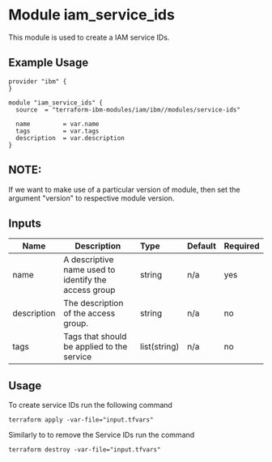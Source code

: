 # Module iam_service_ids

This module is used to create a IAM service IDs.

## Example Usage
```
provider "ibm" {
}

module "iam_service_ids" {
  source  = "terraform-ibm-modules/iam/ibm//modules/service-ids"

  name         = var.name
  tags         = var.tags
  description  = var.description
}

```
## NOTE:

If we want to make use of a particular version of module, then set the argument "version" to respective module version.

## Inputs

| Name               | Description                                                      | Type         | Default | Required |
|--------------------|------------------------------------------------------------------|:-------------|:------- |:---------|
| name               | A descriptive name used to identify the access group             | string       | n/a     | yes      |
| description        | The description of the access group.                             | string       | n/a     | no       |
| tags               | Tags that should be applied to the service                       | list(string) | n/a     | no       |

## Usage

To create service IDs run the following command

  `terraform apply -var-file="input.tfvars"`

Similarly to to remove the Service IDs run the command

   `terraform destroy -var-file="input.tfvars"`
